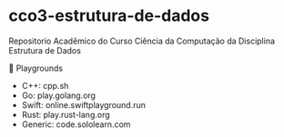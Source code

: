 # cco3-estrutura-de-dados
Repositorio Acadêmico do Curso Ciência da Computação da Disciplina Estrutura de Dados

🎡 Playgrounds

- C++: cpp.sh
- Go: play.golang.org
- Swift: online.swiftplayground.run
- Rust: play.rust-lang.org
- Generic: code.sololearn.com


